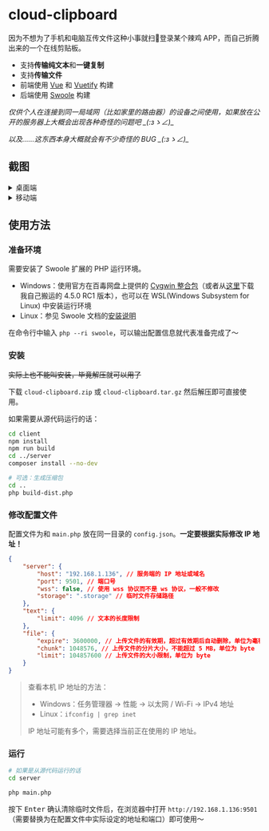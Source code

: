 # cloud-clipboard

因为不想为了手机和电脑互传文件这种小事就扫🐴登录某个辣鸡 APP，而自己折腾出来的一个在线剪贴板。

* 支持**传输纯文本**和**一键复制**
* 支持**传输文件**
* 前端使用 [Vue](https://cn.vuejs.org) 和 [Vuetify](https://vuetifyjs.com/zh-Hans/) 构建
* 后端使用 [Swoole](https://www.swoole.com/) 构建

*仅供个人在连接到同一局域网（比如家里的路由器）的设备之间使用，如果放在公开的服务器上大概会出现各种奇怪的问题吧 \_(:зゝ∠)\_*

*以及……这东西本身大概就会有不少奇怪的 BUG \_(:зゝ∠)\_*

## 截图

<details>
<summary>桌面端</summary>

![](https://ae01.alicdn.com/kf/Hfce3a9b69b3d404c8e3073ab0fffa913v.png)

</details>

<details>
<summary>移动端</summary>

![](https://ae01.alicdn.com/kf/Hbf859dd0e42c4406bf94a6b6f2f4658cf.png)

</details>

## 使用方法

### 准备环境

需要安装了 Swoole 扩展的 PHP 运行环境。

* Windows：使用官方在百毒网盘上提供的 [Cygwin 整合包](https://pan.baidu.com/s/15RodWdoIgwBLmG1I5HXzOg#list/path=%2Fsharelink2059756482-531706993208199%2Fswoole%2Fcygwin)（或者从[这里](https://files.catbox.moe/wz2ktt.zip)下载我自己搬运的 4.5.0 RC1 版本），也可以在 WSL(Windows Subsystem for Linux) 中安装运行环境
* Linux：参见 Swoole 文档的[安装说明](https://wiki.swoole.com/#/environment)

在命令行中输入 `php --ri swoole`，可以输出配置信息就代表准备完成了～

### 安装

~~实际上也不能叫安装，毕竟解压就可以用了~~

下载 `cloud-clipboard.zip` 或 `cloud-clipboard.tar.gz` 然后解压即可直接使用。

如果需要从源代码运行的话：

```bash
cd client
npm install
npm run build
cd ../server
composer install --no-dev

# 可选：生成压缩包
cd ..
php build-dist.php
```


### 修改配置文件

配置文件为和 `main.php` 放在同一目录的 `config.json`。**一定要根据实际修改 IP 地址！**

```json
{
    "server": {
        "host": "192.168.1.136", // 服务端的 IP 地址或域名
        "port": 9501, // 端口号
        "wss": false, // 使用 wss 协议而不是 ws 协议，一般不修改
        "storage": ".storage" // 临时文件存储路径
    },
    "text": {
        "limit": 4096 // 文本的长度限制
    },
    "file": {
        "expire": 3600000, // 上传文件的有效期，超过有效期后自动删除，单位为毫秒
        "chunk": 1048576, // 上传文件的分片大小，不能超过 5 MB，单位为 byte
        "limit": 104857600 // 上传文件的大小限制，单位为 byte
    }
}
```

> 查看本机 IP 地址的方法：
>
> * Windows：任务管理器 -> 性能 -> 以太网 / Wi-Fi -> IPv4 地址
> * Linux：`ifconfig | grep inet`
>
> IP 地址可能有多个，需要选择当前正在使用的 IP 地址。

### 运行

```bash
# 如果是从源代码运行的话
cd server

php main.php
```

按下 <kbd>Enter</kbd> 确认清除临时文件后，在浏览器中打开 `http://192.168.1.136:9501`（需要替换为在配置文件中实际设定的地址和端口）即可使用～